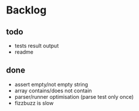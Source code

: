 # Backlog #

## todo ##
* tests result output
* readme

## done ##
* assert empty/not empty string
* array contains/does not contain
* parser/runner optimisation (parse test only once)
* fizzbuzz is slow
